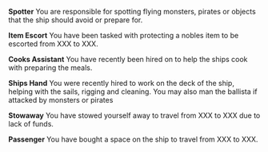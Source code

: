 **Spotter**
You are responsible for spotting flying monsters, pirates or objects that the ship should avoid or prepare for.

**Item Escort**
You have been tasked with protecting a nobles item to be escorted from XXX to XXX.

**Cooks Assistant**
You have recently been hired on to help the ships cook with preparing the meals.

**Ships Hand**
You were recently hired to work on the deck of the ship, helping with the sails, rigging and cleaning. You may also man the ballista if attacked by monsters or pirates

**Stowaway**
You have stowed yourself away to travel from XXX to XXX due to lack of funds.

**Passenger**
You have bought a space on the ship to travel from XXX to XXX.
